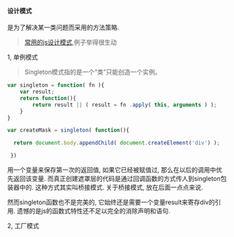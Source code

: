 #### 设计模式
是为了解决某一类问题而采用的方法策略.

> [常用的js设计模式](http://blog.jobbole.com/29454/),例子举得很生动

1, 单例模式
> Singleton模式指的是一个“类”只能创造一个实例。

``` js
var singleton = function( fn ){
    var result;
    return function(){
        return result || ( result = fn .apply( this, arguments ) );
    }
}

var createMask = singleton( function(){

  return document.body.appendChild( document.createElement('div') );

 })

```
用一个变量来保存第一次的返回值, 如果它已经被赋值过, 那么在以后的调用中优先返回该变量.
而真正创建遮罩层的代码是通过回调函数的方式传人到singleton包装器中的.
这种方式其实叫桥接模式. 关于桥接模式, 放在后面一点点来说.

然而singleton函数也不是完美的, 它始终还是需要一个变量result来寄存div的引用.
遗憾的是js的函数式特性还不足以完全的消除声明和语句.


2, 工厂模式


